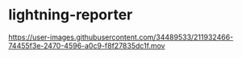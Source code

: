 # lightning-reporter


https://user-images.githubusercontent.com/34489533/211932466-74455f3e-2470-4596-a0c9-f8f27835dc1f.mov

